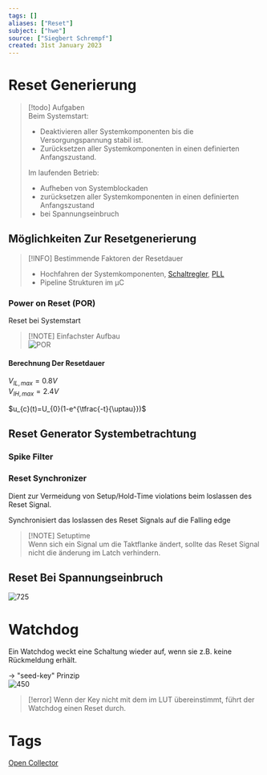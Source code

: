 ```yaml
---
tags: []
aliases: ["Reset"]
subject: ["hwe"]
source: ["Siegbert Schrempf"]
created: 31st January 2023
---
```


# Reset Generierung

> [!todo] Aufgaben  
> Beim Systemstart:
> - Deaktivieren aller Systemkomponenten bis die Versorgungspannung stabil ist.
> - Zurücksetzen aller Systemkomponenten in einen definierten Anfangszustand.
> 
> Im laufenden Betrieb:
> - Aufheben von Systemblockaden
> - zurücksetzen aller Systemkomponenten in einen definierten Anfangszustand
> - bei Spannungseinbruch

## Möglichkeiten Zur Resetgenerierung

> [!INFO] Bestimmende Faktoren der Resetdauer
> - Hochfahren der Systemkomponenten, [Schaltregler](../Hardwareentwicklung/Stromversorgungseinheiten/{MOC}%20Schaltnetzteil.md), [PLL](Oszillatoren/Phase%20Locked%20Loop.md)
> - Pipeline Strukturen im µC

### Power on Reset (POR)

Reset bei Systemstart
> [!NOTE] Einfachster Aufbau  
> ![POR](assets/POR.png)

#### Berechnung Der Resetdauer

$V_{IL,max}=0.8V$  
$V_{IH,max}=2.4V$

$u_{c}(t)=U_{0}(1-e^{\tfrac{-t}{\uptau}})$

## Reset Generator Systembetrachtung

### Spike Filter

### Reset Synchronizer

Dient zur Vermeidung von Setup/Hold-Time violations beim loslassen des Reset Signal.

Synchronisiert das loslassen des Reset Signals auf die Falling edge

> [!NOTE] Setuptime  
> Wenn sich ein Signal um die Taktflanke ändert, sollte das Reset Signal nicht die änderung im Latch verhindern.
> 

## Reset Bei Spannungseinbruch

![725](assets/reset-spg-einbruch.png)

# Watchdog

Ein Watchdog weckt eine Schaltung wieder auf, wenn sie z.B. keine Rückmeldung erhält.

$\rightarrow$ "seed-key" Prinzip  
![450](assets/watchdog.png)
> [!error] Wenn der Key nicht mit dem im LUT übereinstimmt, führt der Watchdog einen Reset durch.

# Tags

[Open Collector](Open%20Collector.md)
